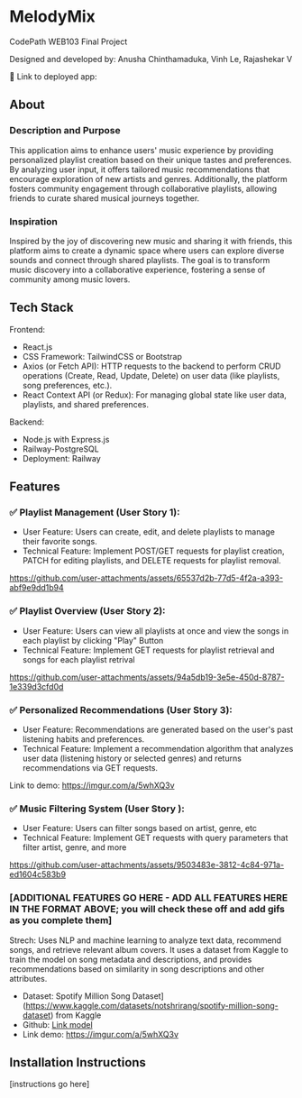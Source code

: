 # MelodyMix

CodePath WEB103 Final Project

Designed and developed by: Anusha Chinthamaduka, Vinh Le, Rajashekar V

🔗 Link to deployed app:

## About

### Description and Purpose

This application aims to enhance users' music experience by providing personalized playlist creation based on their unique tastes and preferences. By analyzing user input, it offers tailored music recommendations that encourage exploration of new artists and genres. Additionally, the platform fosters community engagement through collaborative playlists, allowing friends to curate shared musical journeys together.

### Inspiration

Inspired by the joy of discovering new music and sharing it with friends, this platform aims to create a dynamic space where users can explore diverse sounds and connect through shared playlists. The goal is to transform music discovery into a collaborative experience, fostering a sense of community among music lovers.

## Tech Stack

Frontend:
- React.js
- CSS Framework: TailwindCSS or Bootstrap
- Axios (or Fetch API): HTTP requests to the backend to perform CRUD operations (Create, Read, Update, Delete) on user data (like playlists, song preferences, etc.).
- React Context API (or Redux): For managing global state like user data, playlists, and shared preferences.

Backend:
- Node.js with Express.js
- Railway-PostgreSQL
- Deployment: Railway
  
## Features

### ✅ Playlist Management (User Story 1): 
- User Feature: Users can create, edit, and delete playlists to manage their favorite songs.
- Technical Feature: Implement POST/GET requests for playlist creation, PATCH for editing playlists, and DELETE requests for playlist removal.

https://github.com/user-attachments/assets/65537d2b-77d5-4f2a-a393-abf9e9dd1b94

### ✅ Playlist Overview (User Story 2): 
- User Feature: Users can view all playlists at once and view the songs in each playlist by clicking "Play" Button
- Technical Feature: Implement GET requests for playlist retrieval and songs for each playlist retrival

https://github.com/user-attachments/assets/94a5db19-3e5e-450d-8787-1e339d3cfd0d

###  ✅ Personalized Recommendations (User Story 3): 
- User Feature: Recommendations are generated based on the user's past listening habits and preferences.
- Technical Feature: Implement a recommendation algorithm that analyzes user data (listening history or selected genres) and returns recommendations via GET requests.
  
Link to demo: https://imgur.com/a/5whXQ3v

### ✅ Music Filtering System (User Story ): 
- User Feature: Users can filter songs based on artist, genre, etc
- Technical Feature: Implement GET requests with query parameters that filter artist, genre, and more

https://github.com/user-attachments/assets/9503483e-3812-4c84-971a-ed1604c583b9


### [ADDITIONAL FEATURES GO HERE - ADD ALL FEATURES HERE IN THE FORMAT ABOVE; you will check these off and add gifs as you complete them]
Strech: Uses NLP and machine learning to analyze text data, recommend songs, and retrieve relevant album covers. It uses a dataset from Kaggle to train the model on song metadata and descriptions, and provides recommendations based on similarity in song descriptions and other attributes.
- Dataset: Spotify Million Song Dataset](https://www.kaggle.com/datasets/notshrirang/spotify-million-song-dataset) from Kaggle
- Github: [Link model](https://github.com/web103-codepath-g25/melodymix/tree/main/recommendation_service)
- Link demo: https://imgur.com/a/5whXQ3v

## Installation Instructions

[instructions go here]
